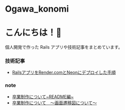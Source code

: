 # Ogawa_konomi
# こんにちは！👋
個人開発で作った Rails アプリや技術記事をまとめています。

### 技術記事
- [RailsアプリをRender.comとNeonにデプロイした手順](https://qiita.com/xxxx/items/xxxxxx)

### note
- [卒業制作について~README編~](https://note.com/proper_koxrtx/n/n01b649292729?from=notice)
- [卒業制作について　〜画面遷移図について〜](https://note.com/proper_koxrtx/n/na011eb4ef22c)
